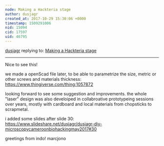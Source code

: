 ```yaml
---
node: Making a Hackteria stage
author: dusjagr
created_at: 2017-10-29 15:30:06 +0000
timestamp: 1509291006
nid: 15094
cid: 17597
uid: 46795
---
```




[dusjagr](../profile/dusjagr) replying to: [Making a Hackteria stage](../notes/partsandcrafts/10-26-2017/making-a-hackteria-microscope)

----
Nice to see this!

we made a openScad file later, to be able to parametrize the size, metric or other screws and materials thickness:
https://www.thingiverse.com/thing:1057872

looking forward to see some suggestion and improvements.
the whole "laser" design was also develoiped in collabroative prototypeing sessions over years, mostly with cardboard and local materials from chopsticks to scrapmetal.

i added some slides after slide 30:
https://www.slideshare.net/dusjagr/dusjagr-diy-microscopycameroonbiohackingmay2017#30

greetings from indo!
marcjono